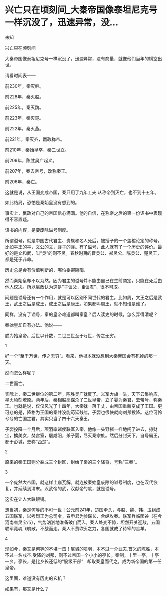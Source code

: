 # 兴亡只在顷刻间_大秦帝国像泰坦尼克号一样沉没了，迅速异常，没...

未知

兴亡只在顷刻间

大秦帝国像泰坦尼克号一样沉没了，迅速异常，没有商量，就像他们当年的横空出世。

请看时间表——

前230年，秦灭韩。

前228年，秦灭赵。

前225年，秦灭魏。

前223年，秦灭楚。

前222年，秦灭燕。

前221年，秦灭齐，嬴政称帝。

前210年，秦始皇卒，秦二世立。

前209年，陈胜吴广起义。

前207年，秦去帝号，改称秦王。

前206年，秦亡。

这就是说，从王国变成帝国，秦只用了九年工夫.从称帝到灭亡，也不到十五年。

如此结局，恐怕是秦始皇没有想到的。

事实上，嬴政对自己的帝国信心满满。他的自信，在称帝之后的第一份诏书中表现得不容置疑。

诏书的内容，是要废除谥号制度。

所谓谥号，就是中国古代君主、贵族和名人死后，被授予的一个盖棺论定的称号，比如平王的平，文公的文，襄子的襄。有了谥号，此人就有了一个历史的评价。最好的是文和武，叫“灵”的则不灵。春秋时期的晋灵公、郑灵公、陈灵公、楚灵王，都是死于非命。

历史总是会有价值判断的，哪怕委婉隐晦。

然而秦始皇却不以为然。因为君主的谥号并不能由自己在生前商定，只能在死后由他人议决。所以嬴政认为这是“子议父，臣议君”，很不可取。

问题是谥号还有一个作用，就是可以区别不同世代的君主。比如周，文王之后是武王，武王之后是成王，成王之后是康王。如果都叫周王，就不知谁是谁了。

同样，没有了谥号，秦的皇帝难道都叫秦皇？后人读史的时候，怎么弄得清呢？

秦始皇却自有办法。他说——

朕为始皇帝。后世以计数，二世三世至于万世，传之无穷。

1

好一个“至于万世，传之无穷”。看来，他根本就没想到大秦帝国会有死掉的那一天。

然而怎么样呢？

二世而亡。

实际上，秦二世继位的第二年，陈胜吴广就反了。义军大旗一举，天下云集响应，星火顷刻燎原。两年后，秦相赵高谋杀了二世皇帝，立子婴为秦君，去帝号，称秦王。也就是说，仅仅风光了十四年，大秦就一落千丈，由帝国重新变成了王国。更可悲的是，降格为王国的秦并没能苟延残喘，子婴也很快就向刘邦投降。这位可怜兮兮的亡国之君，其实只当了四十六天秦王。

子婴投降一个月后，项羽率诸侯联军入秦。他像一头野猪一样地闯了进去，掠财宝，掳美女，焚宫室，屠咸阳，杀子婴，尽灭秦宗族。然后分封天下，自号霸王，都于彭城，史称“西楚”。

2

原来的秦王国则分裂成三个封区，封给了秦的三个降将，号称“三秦”。

3

一个庞然大帝国，就这样土崩瓦解。就连被秦始皇废除的谥号制度，也在汉代恢复，并延续到清末。汉武帝的武，汉献帝的献，就是谥号。

这实在让人大跌眼镜。

想当初，秦是何等的不可一世！公元前241年，楚国牵头，与赵、魏、韩、卫组成五国联军，以考烈王为总司令，春申君为参谋长，合纵攻秦。联军兵临函谷（在今河南省灵宝市），气势汹汹地准备破门而入。秦人处变不惊，坦然开关迎敌，五国联军竟魂飞魄散，不战而走。秦人不费吹灰之力，各国就成了待宰的羔羊。

4

现如今，秦又是何等的不堪一击！屠城的项羽，本不过一介武夫.首义的陈胜，本不过一名戍卒.受降的刘邦，则不过帝国一个小小的亭长。秦制，十里一亭，十亭一乡。亭长，是比乡长还低的“股级干部”，却取秦皇而代之，成为新帝国的第一任皇帝。

这里面，难道没有历史的玄机？

如果有，那又是什么？